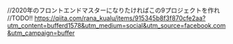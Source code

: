 //2020年のフロントエンドマスターになりたければこの9プロジェクトを作れ
//TODO!!
https://qiita.com/rana_kualu/items/915345b8f3f870cfe2aa?utm_content=bufferd1578&utm_medium=social&utm_source=facebook.com&utm_campaign=buffer


